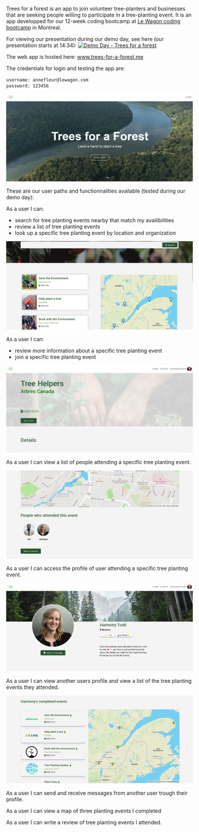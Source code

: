 Trees for a forest is an app to join volunteer tree-planters and businesses that are seeking people willing to participate in a tree-planting event.
It is an app developped for our 12-week coding bootcamp at [Le Wagon coding bootcamp](https://www.lewagon.com) in Montreal.

For viewing our presentation during our demo day, see here (our presentation starts at 14:34):
[![Demo Day - Trees for a forest](https://img.youtube.com/vi/WbUKf0fFOYs/0.jpg)](https://www.youtube.com/watch?v=WbUKf0fFOYs?start=1500)

The web app is hosted here: www.trees-for-a-forest.me

The credentials for login and testing the app are:
```
username: annefleur@lewagon.com
password: 123456
```

![Main Page](https://raw.githubusercontent.com/karl-hed/trees-for-a-forest/master/app/assets/images/main_screenshot.png)

These are our user paths and functionnalities available (tested during our demo day):

As a user I can:
  - search for tree planting events nearby that match my availibilities
  - review a list of tree planting events
  - look up a specific tree planting event by location and organization

![Event Map](https://raw.githubusercontent.com/karl-hed/trees-for-a-forest/master/app/assets/images/event_map.png)

As a user I can:
  - review more information about a specific tree planting event
  - join a specific tree planting event

![Join Event](https://raw.githubusercontent.com/karl-hed/trees-for-a-forest/master/app/assets/images/event_join.png)

As a user I can view a list of people attending a specific tree planting event.

![People Event](https://raw.githubusercontent.com/karl-hed/trees-for-a-forest/master/app/assets/images/people_event.png)

As a user I can access the profile of user attending a specific tree planting event.

![Profile](https://raw.githubusercontent.com/karl-hed/trees-for-a-forest/master/app/assets/images/profile.png)

As a user I can view another users profile and view a list of the tree planting events they attended.

![Event Profile](https://raw.githubusercontent.com/karl-hed/trees-for-a-forest/master/app/assets/images/event_profile.png)

As a user I can send and receive messages from another user trough their profile.

As a user I can view a map of three planting events I completed

As a user I can write a review of tree planting events I attended.
